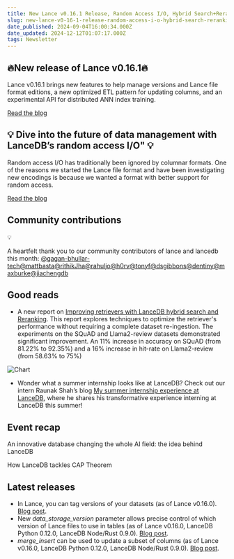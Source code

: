 ```yaml
---
title: New Lance v0.16.1 Release, Random Access I/O, Hybrid Search+Reranking Report
slug: new-lance-v0-16-1-release-random-access-i-o-hybrid-search-reranking-report
date_published: 2024-09-04T16:00:34.000Z
date_updated: 2024-12-12T01:07:17.000Z
tags: Newsletter
---
```


## 🔥New release of Lance v0.16.1🔥

Lance v0.16.1 brings new features to help manage versions and Lance file format editions, a new optimized ETL pattern for updating columns, and an experimental API for distributed ANN index training. 

[Read the blog](__GHOST_URL__/lance-v0-16-1-feature-roundup/)

## 💡 Dive into the future of data management with LanceDB’s random access I/O" 💡

Random access I/O has traditionally been ignored by columnar formats. One of the reasons we started the Lance file format and have been investigating new encodings is because we wanted a format with better support for random access. 

[Read the blog](__GHOST_URL__/the-case-for-random-access-i-o/)

## Community contributions

💡

A heartfelt thank you to our community contributors of lance and lancedb this month: [@gagan-bhullar-tech](https://github.com/gagan-bhullar-tech)[@mattbasta](https://github.com/mattbasta)[@rithikJha](https://github.com/rithikJha)[@rahuljo](https://github.com/rahuljo)[@h0rv](https://github.com/h0rv)[@tonyf](https://github.com/tonyf)[@dsgibbons](https://github.com/dsgibbons)[@dentiny](https://github.com/dentiny)[@maxburke](https://github.com/maxburke)[@jiachengdb](https://github.com/jiachengdb)

## Good reads

- A new report on [Improving retrievers with LanceDB hybrid search and Reranking](__GHOST_URL__/hybrid-search-and-reranking-report/). This report explores techniques to optimize the retriever's performance without requiring a complete dataset re-ingestion. The experiments on the SQuAD and Llama2-review datasets demonstrated significant improvement. An 11% increase in accuracy on SQuAD (from 81.22% to 92.35%) and a 16% increase in hit-rate on Llama2-review (from 58.63% to 75%) 

![Chart](https://lh7-rt.googleusercontent.com/docsz/AD_4nXdHhOSMMdmntKAZaPaW-Z4CD8iFFbRIJPr81X25R4ZHTv2ahtvmTroWMb-k7g3hCEipGv3_lXSyEhqiXU8_iniS2ZQSrsng4RBiYEwSG9zfxQeupb-C3RjVyUBVTvZez_GR6i9ir4YS-CPB9MpNxiTOPm9M?key=a_P4AHsxibRE0-uJOiPNww)
- Wonder what a summer internship looks like at LanceDB? Check out our intern Raunak Shah’s blog [My summer internship experience at LanceDB](__GHOST_URL__/my-summer-internship-experience-at-lancedb-2/), where he shares his transformative experience interning at LanceDB this summer!

## Event recap

An innovative database changing the whole AI field: the idea behind LanceDB

How LanceDB tackles CAP Theorem

## Latest releases

- In Lance, you can tag versions of your datasets (as of Lance v0.16.0). [Blog post](__GHOST_URL__/lance-v0-16-1-feature-roundup/#version-tags).
- New *data_storage_version* parameter allows precise control of which version of Lance files to use in tables (as of Lance v0.16.0, LanceDB Python 0.12.0, LanceDB Node/Rust 0.9.0). [Blog post](__GHOST_URL__/lance-v0-16-1-feature-roundup/#v2-format-versioning-api).
- *merge_insert* can be used to update a subset of columns (as of Lance v0.16.0, LanceDB Python 0.12.0, LanceDB Node/Rust 0.9.0). [Blog post](__GHOST_URL__/lance-v0-16-1-feature-roundup/#update-subcolumns-with-mergeinsert).
